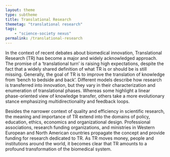 ```yaml
---
layout: theme
type: subtheme
title: Translational Research
themetag: "translational research"
tags: 
    - "science-society nexus"
permalink: /translational-research
---
```


In the context of recent debates about biomedical innovation, Translational Research (TR) has become a major and widely acknowledged approach. The promise of a ‘translational turn’ is raising high expectations, despite the fact that a widely shared definition of what TR is or should be is still missing. Generally, the goal of TR is to improve the translation of knowledge from ‘bench to bedside and back’. Different models describe how research is transferred into innovation, but they vary in their characterization and enumeration of translational phases. Whereas some highlight a linear phase-oriented view of knowledge transfer, others take a more evolutionary stance emphasizing multidirectionality and feedback loops.

Besides the narrower context of quality and efficiency in scientific research, the meaning and importance of TR extend into the domains of policy, education, ethics, economics and organizational design. Professional associations, research funding organizations, and ministries in Western European and North American countries propagate the concept and provide funding for research dedicated to TR. As TR moves money, people and institutions around the world, it becomes clear that TR amounts to a profound transformation of the biomedical system.